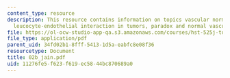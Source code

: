 ```yaml
---
content_type: resource
description: This resource contains information on topics vascular normalization,
  leucocyte-endothelial interaction in tumors, paradox and normal vasculature.
file: https://ol-ocw-studio-app-qa.s3.amazonaws.com/courses/hst-525j-tumor-pathophysiology-and-transport-phenomena-fall-2005/11276fe5f623f619ec5844bc870689a0_02b_jain.pdf
file_type: application/pdf
parent_uid: 34fd02b1-8fff-5413-1d5a-eabfc8e08f36
resourcetype: Document
title: 02b_jain.pdf
uid: 11276fe5-f623-f619-ec58-44bc870689a0
---
```

